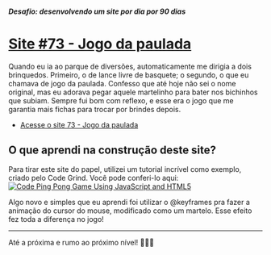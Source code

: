 ##### Desafio: desenvolvendo um site por dia por 90 dias 

# [Site #73 - Jogo da paulada](https://www.dorlyneto.com/90sites/73-jogo-da-paulada)

Quando eu ia ao parque de diversões, automaticamente me dirigia a dois brinquedos. Primeiro, o de lance livre de basquete; o segundo, o que eu chamava de jogo da paulada. Confesso que até hoje não sei o nome original, mas eu adorava pegar aquele martelinho para bater nos bichinhos que subiam. Sempre fui bom com reflexo, e esse era o jogo que me garantia mais fichas para trocar por brindes depois.

* [Acesse o site 73 - Jogo da paulada](https://www.dorlyneto.com/90sites/73-jogo-da-paulada)

## O que aprendi na construção deste site?

Para tirar este site do papel, utilizei um tutorial incrível como exemplo, criado pelo Code Grind. Você pode conferi-lo aqui:
[![Code Ping Pong Game Using JavaScript and HTML5](https://img.youtube.com/vi/D9ZfzXaCPuI/0.jpg)](https://www.youtube.com/watch?v=D9ZfzXaCPuI)

Algo novo e simples que eu aprendi foi utilizar o @keyframes pra fazer a animação do cursor do mouse, modificado como um martelo. Esse efeito fez toda a diferença no jogo! 

---

Até a próxima e rumo ao próximo nível! 🚀🚀🚀